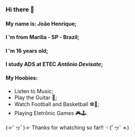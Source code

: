 ### Hi there 👋

#### My name is: João Henrique;

#### I 'm from Marília - SP - Brazil;

#### I 'm 16 years old;

#### I study ADS at ETEC _Antônio Devisate_;

#### My Hoobies:

* Listen to Music;
* Play the Guitar 🎸;
* Watch Football and Basketball ⚽🏀;
* Playing Eletrônic Games 🎮🕹.

(☞ﾟヮﾟ)☞  Thanks for whatching so far!!  ☜(ﾟヮﾟ☜)
